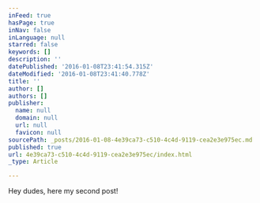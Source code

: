 ```yaml
---
inFeed: true
hasPage: true
inNav: false
inLanguage: null
starred: false
keywords: []
description: ''
datePublished: '2016-01-08T23:41:54.315Z'
dateModified: '2016-01-08T23:41:40.778Z'
title: ''
author: []
authors: []
publisher:
  name: null
  domain: null
  url: null
  favicon: null
sourcePath: _posts/2016-01-08-4e39ca73-c510-4c4d-9119-cea2e3e975ec.md
published: true
url: 4e39ca73-c510-4c4d-9119-cea2e3e975ec/index.html
_type: Article

---
```

Hey dudes, here my second post!